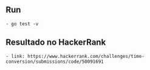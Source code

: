 ## Run
    - go test -v

## Resultado no HackerRank
    - link: https://www.hackerrank.com/challenges/time-conversion/submissions/code/50091691
